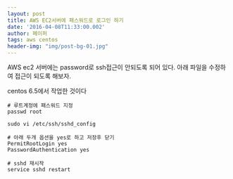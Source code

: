 ```yaml
---
layout: post
title: AWS EC2서버에 패스워드로 로그인 하기
date: '2016-04-08T11:33:00.002'
author: 페이퍼
tags: aws centos
header-img: "img/post-bg-01.jpg"
---
```


AWS ec2 서버에는 password로 ssh접근이 안되도록 되어 있다.
아래 파일을 수정하여 접근이 되도록 해보자.

centos 6.5에서 작업한 것이다

```
# 루트계정에 패스워드 지정
passwd root

```


```shell
sudo vi /etc/ssh/sshd_config

# 아래 두개 옵션을 yes로 하고 저장후 닫기 
PermitRootLogin yes
PasswordAuthentication yes

# sshd 재시작 
service sshd restart

```

